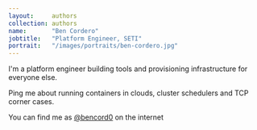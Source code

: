 ```yaml
---
layout:     authors
collection: authors
name:       "Ben Cordero"
jobtitle:   "Platform Engineer, SETI"
portrait:   "/images/portraits/ben-cordero.jpg"
---
```


I'm a platform engineer building tools and provisioning infrastructure for everyone else.

Ping me about running containers in clouds, cluster schedulers and TCP corner cases.

You can find me as [@bencord0](https://twitter.com/bencord0) on the internet
